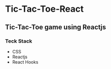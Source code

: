# Tic-Tac-Toe-React
<h2>Tic-Tac-Toe game using Reactjs</h2>
<h3>Teck Stack</h3>
<ul>
<li>CSS</li>
<li>Reactjs</li>
<li>React Hooks</li>
</ul>
